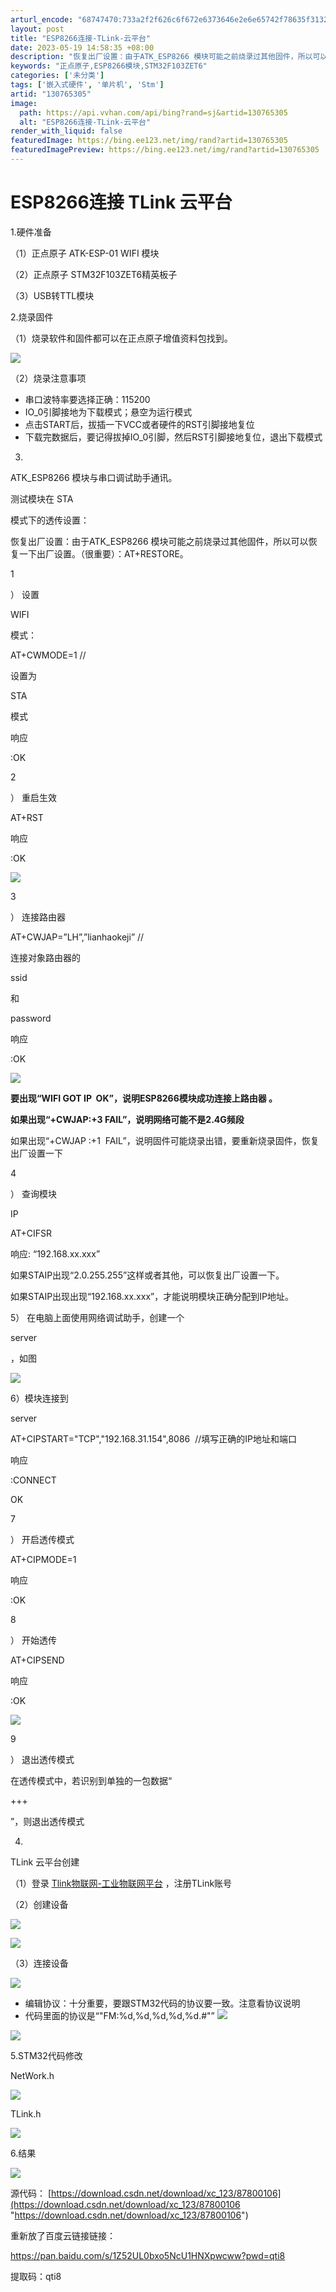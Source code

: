 ```yaml
---
arturl_encode: "68747470:733a2f2f626c6f672e6373646e2e6e65742f78635f3132332f:61727469636c652f64657461696c732f313330373635333035"
layout: post
title: "ESP8266连接-TLink-云平台"
date: 2023-05-19 14:58:35 +08:00
description: "恢复出厂设置：由于ATK_ESP8266 模块可能之前烧录过其他固件，所以可以恢复一下出厂设置。（很"
keywords: "正点原子,ESP8266模块,STM32F103ZET6"
categories: ['未分类']
tags: ['嵌入式硬件', '单片机', 'Stm']
artid: "130765305"
image:
  path: https://api.vvhan.com/api/bing?rand=sj&artid=130765305
  alt: "ESP8266连接-TLink-云平台"
render_with_liquid: false
featuredImage: https://bing.ee123.net/img/rand?artid=130765305
featuredImagePreview: https://bing.ee123.net/img/rand?artid=130765305
---
```


# ESP8266连接 TLink 云平台

1.硬件准备

（1）正点原子 ATK-ESP-01 WIFI 模块

（2）正点原子 STM32F103ZET6精英板子

（3）USB转TTL模块

2.烧录固件

（1）烧录软件和固件都可以在正点原子增值资料包找到。

![](https://i-blog.csdnimg.cn/blog_migrate/d22aee7abc285acb90e5d0a8858490fa.png)

（2）烧录注意事项

* 串口波特率要选择正确：115200
* IO_0引脚接地为下载模式；悬空为运行模式
* 点击START后，拔插一下VCC或者硬件的RST引脚接地复位
* 下载完数据后，要记得拔掉IO_0引脚，然后RST引脚接地复位，退出下载模式

3.
ATK_ESP8266 模块与串口调试助手通讯。

测试模块在 STA

模式下的透传设置：

恢复出厂设置：由于ATK_ESP8266 模块可能之前烧录过其他固件，所以可以恢复一下出厂设置。（很重要）：AT+RESTORE。

1

） 设置

WIFI

模式：

AT+CWMODE=1 //

设置为

STA

模式

响应

:OK

2

） 重启生效

AT+RST

响应

:OK

![](https://i-blog.csdnimg.cn/blog_migrate/681dea312a3d7a78d5d4a41d4e0c60e8.png)

3

） 连接路由器

AT+CWJAP=”LH”,”lianhaokeji” //

连接对象路由器的

ssid

和

password

响应

:OK

![](https://i-blog.csdnimg.cn/blog_migrate/ee9b80861103a8763fe4f53e1eee3290.png)

**要出现“WIFI GOT IP  OK”，说明ESP8266模块成功连接上路由器 。**

**如果出现“+CWJAP:+3 FAIL”，说明网络可能不是2.4G频段**

如果出现“+CWJAP :+1  FAIL”，说明固件可能烧录出错，要重新烧录固件，恢复出厂设置一下

4

） 查询模块

IP

AT+CIFSR

响应:
“192.168.xx.xxx”

如果STAIP出现“2.0.255.255”这样或者其他，可以恢复出厂设置一下。

如果STAIP出现出现“192.168.xx.xxx”，才能说明模块正确分配到IP地址。

5）
在电脑上面使用网络调试助手，创建一个

server

，如图

![](https://i-blog.csdnimg.cn/blog_migrate/a9f001d52e3ec42a761855740c0ef5b3.png)

6）模块连接到

server

AT+CIPSTART="TCP","192.168.31.154",8086  //填写正确的IP地址和端口

响应

:CONNECT

OK

7

） 开启透传模式

AT+CIPMODE=1

响应

:OK

8

） 开始透传

AT+CIPSEND

响应

:OK

>

![](https://i-blog.csdnimg.cn/blog_migrate/71a9ac0ebf0b12f94c467628fa132965.png)

9

） 退出透传模式

在透传模式中，若识别到单独的一包数据“

+++

”，则退出透传模式

4.
TLink 云平台创建

（1）登录
[Tlink物联网-工业物联网平台](https://www.tlink.io/index.htm "Tlink物联网-工业物联网平台")
，注册TLink账号

（2）创建设备

![](https://i-blog.csdnimg.cn/blog_migrate/28bf814ddee80e4dd2a1e2c0ea27ffcc.png)

![](https://i-blog.csdnimg.cn/blog_migrate/91ea513c83027d0cf9b505655b96b301.png)

（3）连接设备

![](https://i-blog.csdnimg.cn/blog_migrate/919020ed3436b2f0004ff422d34c2dd9.png)

* 编辑协议：十分重要，要跟STM32代码的协议要一致。注意看协议说明
* 代码里面的协议是“"FM:%d,%d,%d,%d,%d.#"”
  ![](https://i-blog.csdnimg.cn/blog_migrate/92e9ae537f7249e8539d35f82863a21c.png)

![](https://i-blog.csdnimg.cn/blog_migrate/ea30c4b673e1685e9dd27d339147f2dc.png)

5.STM32代码修改

NetWork.h

![](https://i-blog.csdnimg.cn/blog_migrate/092f8211c51e51e106f980e785d3f995.png)

TLink.h

![](https://i-blog.csdnimg.cn/blog_migrate/822c84210fea42077a298620d854f2ef.png)

6.结果

![](https://i-blog.csdnimg.cn/blog_migrate/baeb250ec69e497230c643fdea5136f7.png)

源代码：
[https://download.csdn.net/download/xc_123/87800106](https://download.csdn.net/download/xc_123/87800106 "https://download.csdn.net/download/xc_123/87800106")

重新放了百度云链接链接：

https://pan.baidu.com/s/1Z52UL0bxo5NcU1HNXpwcww?pwd=qti8
  
提取码：qti8
